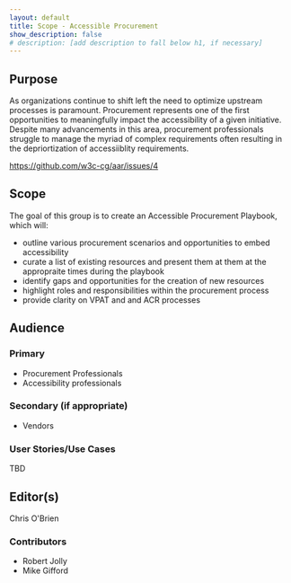 ```yaml
---
layout: default
title: Scope - Accessible Procurement
show_description: false
# description: [add description to fall below h1, if necessary]
---
```


## Purpose

As organizations continue to shift left the need to optimize upstream processes is paramount. Procurement represents one of the first opportunities to meaningfully impact the accessibility of a given initiative. Despite many advancements in this area, procurement professionals struggle to manage the myriad of complex requirements often resulting in the depriortization of accessiiblity requirements.

https://github.com/w3c-cg/aar/issues/4

## Scope

The goal of this group is to create an Accessible Procurement Playbook, which will:
- outline various procurement scenarios and opportunities to embed accessibility
- curate a list of existing resources and present them at them at the appropraite times during the playbook
- identify gaps and opportunities for the creation of new resources
- highlight roles and responsibilities within the procurement process
- provide clarity on VPAT and and ACR processes

## Audience

### Primary

 - Procurement Professionals
 - Accessibility professionals

### Secondary (if appropriate)

- Vendors 

### User Stories/Use Cases

TBD

## Editor(s)

Chris O'Brien

### Contributors

- Robert Jolly
- Mike Gifford
